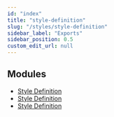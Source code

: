 ```yaml
---
id: "index"
title: "style-definition"
slug: "/styles/style-definition"
sidebar_label: "Exports"
sidebar_position: 0.5
custom_edit_url: null
---
```


## Modules

- [Style Definition](modules/Style_Definition.md)
- [Style Definition](modules/Style_Definition.md)
- [Style Definition](modules/Style_Definition.md)
